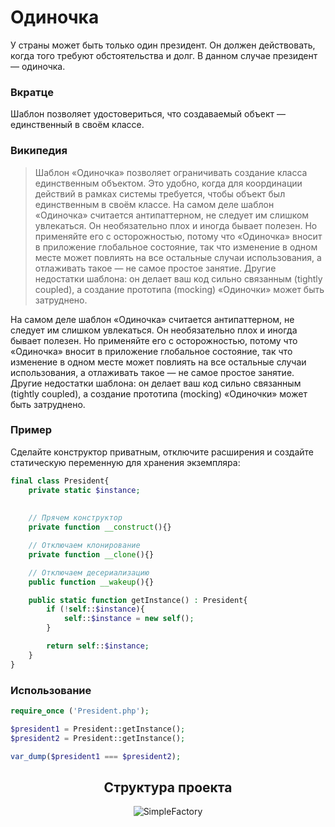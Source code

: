 # Одиночка
У страны может быть только один президент. Он должен действовать, когда того требуют обстоятельства и долг. В данном случае президент — одиночка.
<h3><strong>Вкратце</strong></h3>
Шаблон позволяет удостовериться, что создаваемый объект — единственный в своём классе.
<h3><strong>Википедия</strong></h3>

>Шаблон «Одиночка» позволяет ограничивать создание класса единственным объектом. Это удобно, когда для координации действий в рамках системы требуется, чтобы объект был единственным в своём классе.
На самом деле шаблон «Одиночка» считается антипаттерном, не следует им слишком увлекаться. Он необязательно плох и иногда бывает полезен. Но применяйте его с осторожностью, потому что «Одиночка» вносит в приложение глобальное состояние, так что изменение в одном месте может повлиять на все остальные случаи использования, а отлаживать такое — не самое простое занятие. Другие недостатки шаблона: он делает ваш код сильно связанным (tightly coupled), а создание прототипа (mocking) «Одиночки» может быть затруднено.

На самом деле шаблон «Одиночка» считается антипаттерном, не следует им слишком увлекаться. Он необязательно плох и иногда бывает полезен. Но применяйте его с осторожностью, потому что «Одиночка» вносит в приложение глобальное состояние, так что изменение в одном месте может повлиять на все остальные случаи использования, а отлаживать такое — не самое простое занятие. Другие недостатки шаблона: он делает ваш код сильно связанным (tightly coupled), а создание прототипа (mocking) «Одиночки» может быть затруднено.
<h3><strong>Пример</strong></h3>

Сделайте конструктор приватным, отключите расширения и создайте статическую переменную для хранения экземпляра:
```php
final class President{
    private static $instance;
    
    
    // Прячем конструктор
    private function __construct(){}

    // Отключаем клонирование
    private function __clone(){}

    // Отключаем десериализацию
    public function __wakeup(){}

    public static function getInstance() : President{
        if (!self::$instance){
            self::$instance = new self();
        }

        return self::$instance;
    }
}
```
<h3><strong>Использование</strong></h3>

```php
require_once ('President.php');

$president1 = President::getInstance();
$president2 = President::getInstance();

var_dump($president1 === $president2);
```

<div align="center">
    <h2> Структура проекта </h2>
    <img src="https://sun9-65.userapi.com/impg/1ccpSBTDCs4v_K9dyhTgL0TnRjhteX9TXcvHeg/cW6EcrWhpsw.jpg?size=266x266&quality=96&sign=8ee8ced2a8d74a696c6a6513092112b4&type=album" alt="SimpleFactory">
</div>
